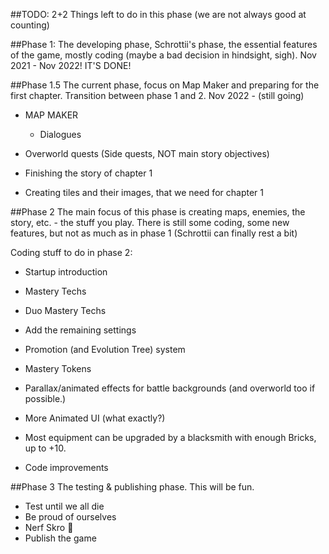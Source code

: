 ﻿##TODO:
2+2 Things left to do in this phase
(we are not always good at counting)

##Phase 1:
The developing phase, Schrottii's phase, the essential features of the game, mostly coding (maybe a bad decision in hindsight, sigh).
Nov 2021 - Nov 2022!
IT'S DONE!

##Phase 1.5
The current phase, focus on Map Maker and preparing for the first chapter. Transition between phase 1 and 2.
Nov 2022 - (still going)

- MAP MAKER
  - Dialogues
- Overworld quests (Side quests, NOT main story objectives)

- Finishing the story of chapter 1
- Creating tiles and their images, that we need for chapter 1

##Phase 2
The main focus of this phase is creating maps, enemies, the story, etc. - the stuff you play.
There is still some coding, some new features, but not as much as in phase 1 (Schrottii can finally rest a bit)


Coding stuff to do in phase 2:
- Startup introduction

- Mastery Techs
- Duo Mastery Techs

- Add the remaining settings

- Promotion (and Evolution Tree) system
- Mastery Tokens

- Parallax/animated effects for battle backgrounds (and overworld too if possible.)

- More Animated UI (what exactly?)
- Most equipment can be upgraded by a blacksmith with enough Bricks, up to +10.

- Code improvements

##Phase 3
The testing & publishing phase. This will be fun.

- Test until we all die
- Be proud of ourselves
- Nerf Skro 🤔
- Publish the game
